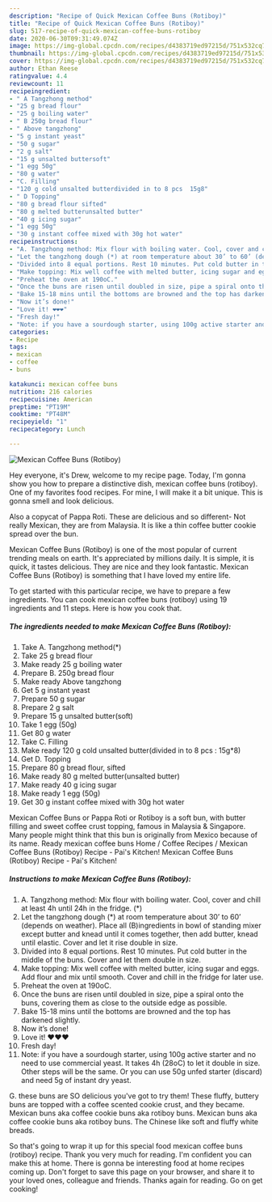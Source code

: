 ```yaml
---
description: "Recipe of Quick Mexican Coffee Buns (Rotiboy)"
title: "Recipe of Quick Mexican Coffee Buns (Rotiboy)"
slug: 517-recipe-of-quick-mexican-coffee-buns-rotiboy
date: 2020-06-30T09:31:49.074Z
image: https://img-global.cpcdn.com/recipes/d4383719ed97215d/751x532cq70/mexican-coffee-buns-rotiboy-recipe-main-photo.jpg
thumbnail: https://img-global.cpcdn.com/recipes/d4383719ed97215d/751x532cq70/mexican-coffee-buns-rotiboy-recipe-main-photo.jpg
cover: https://img-global.cpcdn.com/recipes/d4383719ed97215d/751x532cq70/mexican-coffee-buns-rotiboy-recipe-main-photo.jpg
author: Ethan Reese
ratingvalue: 4.4
reviewcount: 11
recipeingredient:
- " A Tangzhong method"
- "25 g bread flour"
- "25 g boiling water"
- " B 250g bread flour"
- " Above tangzhong"
- "5 g instant yeast"
- "50 g sugar"
- "2 g salt"
- "15 g unsalted buttersoft"
- "1 egg 50g"
- "80 g water"
- "C. Filling"
- "120 g cold unsalted butterdivided in to 8 pcs  15g8"
- " D Topping"
- "80 g bread flour sifted"
- "80 g melted butterunsalted butter"
- "40 g icing sugar"
- "1 egg 50g"
- "30 g instant coffee mixed with 30g hot water"
recipeinstructions:
- "A. Tangzhong method: Mix flour with boiling water. Cool, cover and chill at least 4h until 24h in the fridge. (*)"
- "Let the tangzhong dough (*) at room temperature about 30’ to 60’ (depends on weather). Place all (B)ingredients in bowl of standing mixer except butter and knead until it comes together, then add butter, knead until elastic. Cover and let it rise double in size."
- "Divided into 8 equal portions. Rest 10 minutes. Put cold butter in the middle of the buns. Cover and let them double in size."
- "Make topping: Mix well coffee with melted butter, icing sugar and eggs. Add flour and mix until smooth. Cover and chill in the fridge for later use."
- "Preheat the oven at 190oC."
- "Once the buns are risen until doubled in size, pipe a spiral onto the buns, covering them as close to the outside edge as possible."
- "Bake 15-18 mins until the bottoms are browned and the top has darkened slightly."
- "Now it’s done!"
- "Love it! ❤️❤️❤️"
- "Fresh day!"
- "Note: if you have a sourdough starter, using 100g active starter and no need to use commercial yeast. It takes 4h (28oC) to let it double in size. Other steps will be the same. Or you can use 50g unfed starter (discard) and need 5g of instant dry yeast."
categories:
- Recipe
tags:
- mexican
- coffee
- buns

katakunci: mexican coffee buns 
nutrition: 216 calories
recipecuisine: American
preptime: "PT19M"
cooktime: "PT48M"
recipeyield: "1"
recipecategory: Lunch

---
```



![Mexican Coffee Buns (Rotiboy)](https://img-global.cpcdn.com/recipes/d4383719ed97215d/751x532cq70/mexican-coffee-buns-rotiboy-recipe-main-photo.jpg)

Hey everyone, it's Drew, welcome to my recipe page. Today, I'm gonna show you how to prepare a distinctive dish, mexican coffee buns (rotiboy). One of my favorites food recipes. For mine, I will make it a bit unique. This is gonna smell and look delicious.

Also a copycat of Pappa Roti. These are delicious and so different- Not really Mexican, they are from Malaysia. It is like a thin coffee butter cookie spread over the bun.

Mexican Coffee Buns (Rotiboy) is one of the most popular of current trending meals on earth. It's appreciated by millions daily. It is simple, it is quick, it tastes delicious. They are nice and they look fantastic. Mexican Coffee Buns (Rotiboy) is something that I have loved my entire life.


To get started with this particular recipe, we have to prepare a few ingredients. You can cook mexican coffee buns (rotiboy) using 19 ingredients and 11 steps. Here is how you cook that.

<!--inarticleads1-->

##### The ingredients needed to make Mexican Coffee Buns (Rotiboy):

1. Take  A. Tangzhong method(*)
1. Take 25 g bread flour
1. Make ready 25 g boiling water
1. Prepare  B. 250g bread flour
1. Make ready  Above tangzhong
1. Get 5 g instant yeast
1. Prepare 50 g sugar
1. Prepare 2 g salt
1. Prepare 15 g unsalted butter(soft)
1. Take 1 egg (50g)
1. Get 80 g water
1. Take C. Filling
1. Make ready 120 g cold unsalted butter(divided in to 8 pcs : 15g*8)
1. Get  D. Topping
1. Prepare 80 g bread flour, sifted
1. Make ready 80 g melted butter(unsalted butter)
1. Make ready 40 g icing sugar
1. Make ready 1 egg (50g)
1. Get 30 g instant coffee mixed with 30g hot water


Mexican Coffee Buns or Pappa Roti or Rotiboy is a soft bun, with butter filling and sweet coffee crust topping, famous in Malaysia &amp; Singapore. Many people might think that this bun is originally from Mexico because of its name. Ready mexican coffee buns Home / Coffee Recipes / Mexican Coffee Buns (Rotiboy) Recipe - Pai&#39;s Kitchen! Mexican Coffee Buns (Rotiboy) Recipe - Pai&#39;s Kitchen! 

<!--inarticleads2-->

##### Instructions to make Mexican Coffee Buns (Rotiboy):

1. A. Tangzhong method: Mix flour with boiling water. Cool, cover and chill at least 4h until 24h in the fridge. (*)
1. Let the tangzhong dough (*) at room temperature about 30’ to 60’ (depends on weather). Place all (B)ingredients in bowl of standing mixer except butter and knead until it comes together, then add butter, knead until elastic. Cover and let it rise double in size.
1. Divided into 8 equal portions. Rest 10 minutes. Put cold butter in the middle of the buns. Cover and let them double in size.
1. Make topping: Mix well coffee with melted butter, icing sugar and eggs. Add flour and mix until smooth. Cover and chill in the fridge for later use.
1. Preheat the oven at 190oC.
1. Once the buns are risen until doubled in size, pipe a spiral onto the buns, covering them as close to the outside edge as possible.
1. Bake 15-18 mins until the bottoms are browned and the top has darkened slightly.
1. Now it’s done!
1. Love it! ❤️❤️❤️
1. Fresh day!
1. Note: if you have a sourdough starter, using 100g active starter and no need to use commercial yeast. It takes 4h (28oC) to let it double in size. Other steps will be the same. Or you can use 50g unfed starter (discard) and need 5g of instant dry yeast.


G. these buns are SO delicious you&#39;ve got to try them! These fluffy, buttery buns are topped with a coffee scented cookie crust, and they became. Mexican buns aka coffee cookie buns aka rotiboy buns. Mexican buns aka coffee cookie buns aka rotiboy buns. The Chinese like soft and fluffy white breads. 

So that's going to wrap it up for this special food mexican coffee buns (rotiboy) recipe. Thank you very much for reading. I'm confident you can make this at home. There is gonna be interesting food at home recipes coming up. Don't forget to save this page on your browser, and share it to your loved ones, colleague and friends. Thanks again for reading. Go on get cooking!
